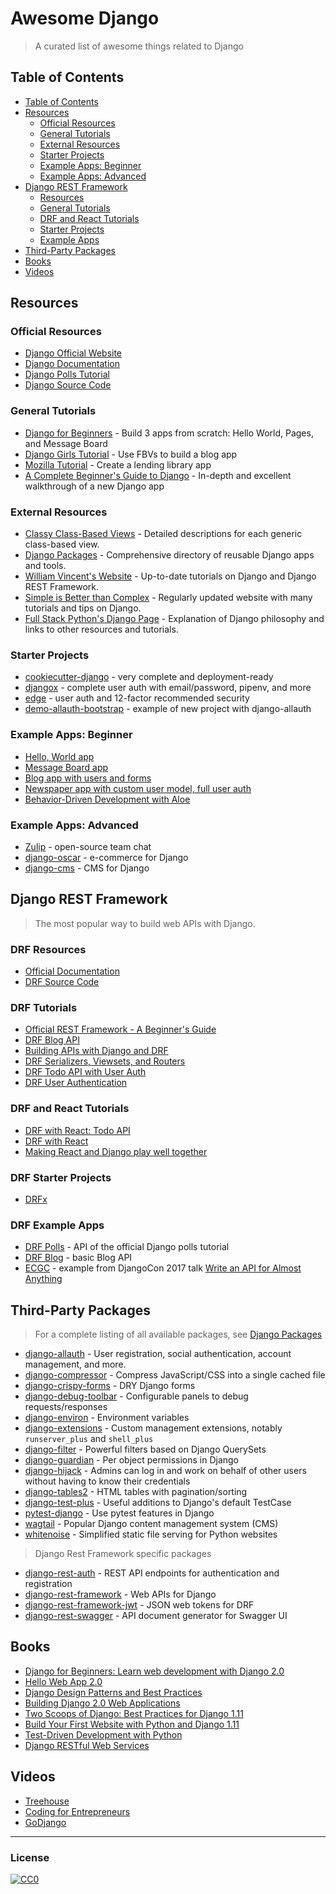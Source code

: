 # Awesome Django

> A curated list of awesome things related to Django

## Table of Contents

* [Table of Contents](#table-of-contents)
* [Resources](#resources)
  * [Official Resources](#official-resources)
  * [General Tutorials](#general-tutorials)
  * [External Resources](#external-resources)
  * [Starter Projects](#starter-projects)
  * [Example Apps: Beginner](#example-apps-beginner)
  * [Example Apps: Advanced](#example-app-advanced)
* [Django REST Framework](#django-rest-framework)
  * [Resources](#drf-resources)
  * [General Tutorials](#drf-tutorials)
  * [DRF and React Tutorials](#drf-and-react-tutorials)
  * [Starter Projects](#drf-starter-projects)
  * [Example Apps](#drf-example-apps)
* [Third-Party Packages](#third-party-packages)
* [Books](#books)
* [Videos](#videos)

## Resources

### Official Resources

* [Django Official Website](https://www.djangoproject.com/)
* [Django Documentation](https://docs.djangoproject.com/en/dev/)
* [Django Polls Tutorial](https://docs.djangoproject.com/en/dev/intro/tutorial01/)
* [Django Source Code](https://github.com/django/django)

### General Tutorials

* [Django for Beginners](https://djangoforbeginners.com/) - Build 3 apps from scratch: Hello World, Pages, and Message Board
* [Django Girls Tutorial](https://tutorial.djangogirls.org/en/) - Use FBVs to build a blog app
* [Mozilla Tutorial](https://developer.mozilla.org/en-US/docs/Learn/Server-side/Django) - Create a lending library app
* [A Complete Beginner's Guide to Django](https://simpleisbetterthancomplex.com/series/beginners-guide/1.11/) - In-depth and excellent walkthrough of a new Django app

### External Resources

* [Classy Class-Based Views](http://ccbv.co.uk/) - Detailed descriptions for each generic class-based view.
* [Django Packages](https://djangopackages.org/) - Comprehensive directory of reusable Django apps and tools.
* [William Vincent's Website](https://wsvincent.com) - Up-to-date tutorials on Django and Django REST Framework.
* [Simple is Better than Complex](https://simpleisbetterthancomplex.com/) - Regularly updated website with many tutorials and tips on Django.
* [Full Stack Python's Django Page](https://www.fullstackpython.com/django.html) - Explanation of Django philosophy and links to other resources and tutorials.

### Starter Projects

* [cookiecutter-django](https://github.com/pydanny/cookiecutter-django) - very complete and deployment-ready
* [djangox](https://github.com/wsvincent/djangox) - complete user auth with email/password, pipenv, and more
* [edge](https://github.com/arocks/edge) - user auth and 12-factor recommended security
* [demo-allauth-bootstrap](https://github.com/aellerton/demo-allauth-bootstrap) - example of new project with django-allauth

### Example Apps: Beginner

* [Hello, World app](https://github.com/wsvincent/djangoforbeginners/tree/master/ch2-hello-world-app)
* [Message Board app](https://github.com/wsvincent/djangoforbeginners/tree/master/ch4-message-board-app)
* [Blog app with users and forms](https://github.com/wsvincent/djangoforbeginners/tree/master/ch7-blog-app-with-users)
* [Newspaper app with custom user model, full user auth](https://github.com/wsvincent/djangoforbeginners/tree/master/ch15-comments)
* [Behavior-Driven Development with Aloe](https://github.com/testdrivenio/django-aloe-bdd)

### Example Apps: Advanced

* [Zulip](https://github.com/zulip/zulip) - open-source team chat
* [django-oscar](https://github.com/django-oscar/django-oscar) - e-commerce for Django
* [django-cms](https://github.com/divio/django-cms) - CMS for Django

## Django REST Framework

> The most popular way to build web APIs with Django.

### DRF Resources

* [Official Documentation](http://www.django-rest-framework.org/)
* [DRF Source Code](https://github.com/encode/django-rest-framework)

### DRF Tutorials

* [Official REST Framework - A Beginner's Guide](https://wsvincent.com/official-django-rest-framework-tutorial-beginners-guide/)
* [DRF Blog API](https://wsvincent.com/django-rest-framework-tutorial/)
* [Building APIs with Django and DRF](https://books.agiliq.com/projects/django-api-polls-tutorial/en/latest/)
* [DRF Serializers, Viewsets, and Routers](https://wsvincent.com/django-rest-framework-serializers-viewsets-routers/)
* [DRF Todo API with User Auth](https://wsvincent.com/django-rest-framework-authentication-tutorial/)
* [DRF User Authentication](https://wsvincent.com/django-rest-framework-user-authentication-tutorial/)

### DRF and React Tutorials

* [DRF with React: Todo API](https://wsvincent.com/django-rest-framework-react-tutorial/)
* [DRF with React](https://www.valentinog.com/blog/tutorial-api-django-rest-react/)
* [Making React and Django play well together](https://fractalideas.com/blog/making-react-and-django-play-well-together/)

### DRF Starter Projects

* [DRFx](https://github.com/wsvincent/drfx)

### DRF Example Apps

* [DRF Polls](https://github.com/wsvincent/drf-polls) - API of the official Django polls tutorial
* [DRF Blog](https://github.com/wsvincent/drf-blog-api) - basic Blog API
* [ECGC](https://github.com/flowerncsu/ecgc-2017) - example from DjangoCon 2017 talk [Write an API for Almost Anything](https://www.youtube.com/watch?v=-6tR5TffP0w)

## Third-Party Packages

> For a complete listing of all available packages, see [Django Packages](https://djangopackages.org/)

* [django-allauth](https://github.com/pennersr/django-allauth/) - User registration, social authentication, account management, and more.
* [django-compressor](https://github.com/django-compressor/django-compressor/) - Compress JavaScript/CSS into a single cached file
* [django-crispy-forms](https://github.com/django-crispy-forms/django-crispy-forms/) - DRY Django forms
* [django-debug-toolbar](https://github.com/jazzband/django-debug-toolbar/) - Configurable panels to debug requests/responses
* [django-environ](https://github.com/joke2k/django-environ) - Environment variables
* [django-extensions](https://github.com/django-extensions/django-extensions/) - Custom management extensions, notably `runserver_plus` and `shell_plus`
* [django-filter](https://github.com/carltongibson/django-filter) - Powerful filters based on Django QuerySets
* [django-guardian](https://github.com/django-guardian/django-guardian) - Per object permissions in Django
* [django-hijack](https://github.com/arteria/django-hijack) - Admins can log in and work on behalf of other users without having to know their credentials
* [django-tables2](https://github.com/jieter/django-tables2) - HTML tables with pagination/sorting
* [django-test-plus](https://github.com/revsys/django-test-plus/) - Useful additions to Django's default TestCase
* [pytest-django](https://github.com/pytest-dev/pytest-django) - Use pytest features in Django
* [wagtail](https://github.com/wagtail/wagtail) - Popular Django content management system (CMS)
* [whitenoise](https://github.com/evansd/whitenoise) - Simplified static file serving for Python websites

> Django Rest Framework specific packages

* [django-rest-auth](https://github.com/Tivix/django-rest-auth) - REST API endpoints for authentication and registration
* [django-rest-framework](https://github.com/encode/django-rest-framework) - Web APIs for Django
* [django-rest-framework-jwt](https://github.com/GetBlimp/django-rest-framework-jwt) - JSON web tokens for DRF
* [django-rest-swagger](https://github.com/marcgibbons/django-rest-swagger) - API document generator for Swagger UI

## Books

* [Django for Beginners: Learn web development with Django 2.0](https://djangoforbeginners.com/)
* [Hello Web App 2.0](https://hellowebbooks.com/learn-django/)
* [Django Design Patterns and Best Practices](https://www.amazon.com/dp/1788831349/?tag=wsvincent-20)
* [Building Django 2.0 Web Applications](https://www.amazon.com/dp/B079DW6TRJ/?tag=wsvincent-20)
* [Two Scoops of Django: Best Practices for Django 1.11](https://www.twoscoopspress.com/products/two-scoops-of-django-1-11/)
* [Build Your First Website with Python and Django 1.11](https://www.amazon.com/Build-First-Website-Python-Django/dp/0994616856/?tag=wsvincent-20)
* [Test-Driven Development with Python](https://www.amazon.com/dp/1491958707/?tag=wsvincent-20)
* [Django RESTful Web Services](https://www.amazon.com/dp/1788833929/?tag=wsvincent-20)


## Videos

* [Treehouse](https://teamtreehouse.com/tracks/learn-django)
* [Coding for Entrepreneurs](https://www.codingforentrepreneurs.com/)
* [GoDjango](https://godjango.com/)

---

### License

[![CC0](http://i.creativecommons.org/p/zero/1.0/88x31.png)](http://creativecommons.org/publicdomain/zero/1.0/)
